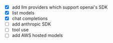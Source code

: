 - [x] add llm providers which support openai's SDK
- [x] list models
- [x] chat completions
- [ ] add anthropic SDK
- [ ] tool use
- [ ] add AWS hosted models